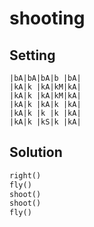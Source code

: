 # shooting

## Setting

```
|bA|bA|bA|b |bA|
|kA|k |kA|kM|kA|
|kA|k |kA|kM|kA|
|kA|k |kA|k |kA|
|kA|k |k |k |kA|
|kA|k |kS|k |kA|
```

## Solution

```python
right()
fly()
shoot()
shoot()
fly()
```
